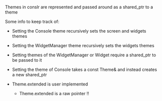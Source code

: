 Themes in conslr are represented and passed around as a shared\_ptr to a theme

Some info to keep track of:

- Setting the Console theme recursively sets the screen and widgets themes

- Setting the WidgetManager theme recursively sets the widgets themes

- Setting themes of the WidgetManager or Widget require a shared\_ptr to be passed to it

- Setting the theme of Console takes a const Theme& and instead creates a new shared\_ptr

- Theme.extended is user implemented

    - Theme.extended is a raw pointer !!
